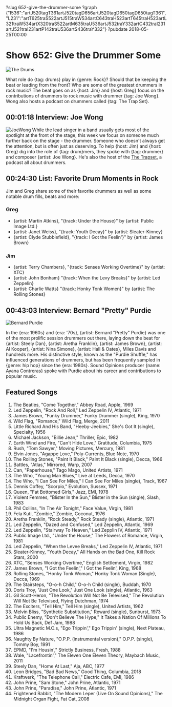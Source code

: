 ?slug 652-give-the-drummer-some
?graph {"I536":"artJ520tagT361artJ520tagD656artJ520tagD650tagD650tagT361","L231":"artT625traS522artJ515traW534artC643traH523artT645traH523artL321traW534artX320traS522artM635traU536artJ532traY332artC432traI231artJ521traI231artP142traU536artS436traY332"}
?pubdate 2018-05-25T00:00

# Show 652: Give the Drummer Some 
![The Drums](//static.soundopinions.org/images/2018/drums_1.jpg)

What role do {tag: drums} play in {genre: Rock}? Should that be keeping the beat or leading from the front? Who are some of the greatest drummers in rock music? The beat goes on as {host: Jim} and {host: Greg} focus on the contributions of drummers to rock music with drummer {tag: Joe Wong}. Wong also hosts a podcast on drummers called {tag: The Trap Set}.

## 00:01:18 Interview: Joe Wong
![JoeWong](https://s3.amazonaws.com/sound-images/images/2018/joe%20wong.jpeg)
While the lead singer in a band usually gets most of the spotlight at the front of the stage, this week we focus on someone much further back on the stage - the drummer. Someone who doesn't always get the attention, but is often just as deserving. To help {host: Jim} and {host: Greg} dig into the role of {tag: drum}mers, they spoke with {tag: drummer} and composer {artist: Joe Wong}. He's also the host of the [The Trapset](http://www.thetrapset.net/), a podcast all about drummers. 


## 00:24:30 List: Favorite Drum Moments in Rock

Jim and Greg share some of their favorite drummers as well as some notable drum fills, beats and more:

### Greg

- {artist: Martin Atkins}, "{track: Under the House}" by {artist: Public Image Ltd.}
- {artist: Janet Weiss}, "{track: Youth Decay}" by {artist: Sleater-Kinney}
- {artist: Clyde Stubblefield}, "{track: I Got the Feelin'}" by {artist: James Brown}

### Jim
- {artist: Terry Chambers}, "{track: Senses Working Overtime}" by {artist: XTC} 
- {artist: John Bonham} "{track: When the Levy Breaks}" by {artist: Led Zeppelin} 
- {artist: Charlie Watts} "{track: Honky Tonk Women}" by {artist: The Rolling Stones} 

## 00:43:03 Interview: Bernard "Pretty" Purdie

![Bernard Purdie](https://s3.amazonaws.com/sound-images/images/2017/soul%20drums%20-%20pretty%20purdie.jpg)

In the {era: 1960s} and {era: '70s}, {artist: Bernard "Pretty" Purdie} was one of the most prolific session drummers out there, laying down the beat for {artist: Steely Dan}, {artist: Aretha Franklin}, {artist: James Brown}, {artist: Al Kooper}, {artist: Nina Simone}, {artist: Hall & Oates}, Miles Davis and hundreds more. His distinctive style, known as the "Purdie Shuffle," has influenced generations of drummers, but has been frequently sampled in {genre: hip hop} since the {era: 1980s}. Sound Opinions producer {name: Ayana Contreras} spoke with Purdie about his career and contributions to popular music.


## Featured Songs

1. The Beatles, "Come Together," Abbey Road, Apple, 1969
1. Led Zeppelin, "Rock And Roll," Led Zeppelin IV, Atlantic, 1971
1. James Brown, "Funky Drummer," Funky Drummer (single), King, 1970
1. Wild Flag, "Romance," Wild Flag, Merge, 2011
1. Little Richard And His Band, "Heeby-Jeebies," She's Got It (single), Specialty, 1956
1. Michael Jackson, "Billie Jean," Thriller, Epic, 1982
1. Earth Wind and Fire, "Can't Hide Love," Gratitude, Columbia, 1975
1. Rush, "Tom Sawyer," Moving Pictures, Mercury, 1981
1. Elvin Jones, "Agappe Love," Poly-Currents, Blue Note, 1970
1. The Rolling Stones, "Paint It Black," Paint It Black (single), Decca, 1966
1. Battles, "Atlas," Mirrored, Warp, 2007
1. Can, "Paperhouse," Tago Mago, United Artists, 1971
1. The Who, "Young Man Blues," Live at Leeds, Decca, 1970
1. The Who, "I Can See For Miles," I Can See For Miles (single), Track, 1967
1. Dennis Coffey, "Scorpio," Evolution, Sussex, 1971
1. Queen, "Fat Bottomed Girls," Jazz, EMI, 1978
1. Violent Femmes, "Blister In the Sun," Blister in the Sun (single), Slash, 1983
1. Phil Collins, "In The Air Tonight," Face Value, Virgin, 1981
1. Fela Kuti, "Zombie," Zombie, Coconut, 1976
1. Aretha Franklin, "Rock Steady," Rock Steady (single), Atlantic, 1971
1. Led Zeppelin, "Dazed and Confused," Led Zeppelin, Atlantic, 1969
1. Led Zeppelin, "Stairway To Heaven," Led Zepplin IV, Atlantic, 1971
1. Public Image Ltd., "Under the House," The Flowers of Romance, Virgin, 1981
1. Led Zeppelin, "When the Levee Breaks," Led Zeppelin IV, Atlantic, 1971
1. Sleater-Kinney, "Youth Decay," All Hands on the Bad One, Kill Rock Stars, 2000
1. XTC, "Senses Working Overtime," English Settlement, Virgin, 1982
1. James Brown, "I Got the Feelin'," I Got the Feelin', King, 1968
1. Rolling Stones, "Honky Tonk Woman," Honky Tonk Woman (Single), Decca, 1969
1. The Stairsteps, "O-o-h Child," O-o-h Child (single), Buddah, 1970
1. Doris Troy, "Just One Look," Just One Look (single), Atlantic, 1963
1. Gil Scott-Heron, "The Revolution Will Not Be Televised," The Revolution Will Not Be Televised, Flying Dutchman, 1974
1. The Exciters, "Tell Him," Tell Him (single), United Artists, 1962
1. Melvin Bliss, "Synthetic Substitution," Reward (single), Sunburst, 1973
1. Public Enemy, "Don't Believe The Hype," It Takes a Nation Of Millions To Hold Us Back, Def Jam, 1988
1. Ultra Magnetic M.C.s, "Ego Trippin'," Ego Trippin' (single), Next Plateau, 1986
1. Naughty By Nature, "O.P.P. (instrumental version)," O.P.P. (single), Tommy Boy, 1991
1. EPMD, "I'm Housin'," Strictly Business, Fresh, 1988
1. Wale, "Lacefrontin'," The Eleven One Eleven Theory, Maybach Music, 2011
1. Steely Dan, "Home At Last," Aja, ABC, 1977
1. Leon Bridges, "Bad Bad News," Good Thing, Columbia, 2018
1. Kraftwerk, "The Telephone Call," Electric Cafe, EMI, 1986
1. John Prine, "Sam Stone," John Prine, Atlantic, 1971
1. John Prine, "Paradise," John Prine, Atlantic, 1971
1. Frightened Rabbit, "The Modern Leper (Live On Sound Opinions)," The Midnight Organ Fight, Fat Cat, 2008